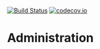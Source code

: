 [![Build Status](https://api.travis-ci.org/symbiote-h2020/Administration.svg?branch=master)](https://api.travis-ci.org/symbiote-h2020/Administration)
[![codecov.io](https://codecov.io/github/symbiote-h2020/Administration/branch/master/graph/badge.svg)](https://codecov.io/github/symbiote-h2020/Administration)

# Administration



